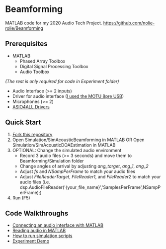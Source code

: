 # Beamforming
 MATLAB code for my 2020 Audio Tech Project.
 https://github.com/nolie-rolie/Beamforming

## Prerequisites
* MATLAB 
	* Phased Array Toolbox 
	* Digital Signal Processing Toolbox 
	* Audio Toolbox 
 
*(The rest is only required for code in Experiment folder)*
* Audio Interface (>= 2 inputs)
* Driver for audio interface ([I used the MOTU 8pre USB](https://motu.com/techsupport/technotes/driverlog))
* Microphones (>= 2)
* [ASIO4ALL Drivers](http://www.asio4all.org/)
  
## Quick Start
1. [Fork this repository](https://docs.github.com/en/free-pro-team@latest/github/getting-started-with-github/fork-a-repo)
2. Open Simulation/SimAcousticBeamforming in MATLAB OR Open Simulation/SimAcousticDOAEstimation in MATLAB
3. OPTIONAL: Change the simulated audio environment
	* Record 3 audio files (>= 3 seconds) and move them to Beamforming/Simulation folder
	* Change angles of arrival by adjusting *ang_target*, *ang_1*, *ang_2*
	* Adjust *fs* and *NSampPerFrame* to match your audio files
	* Adjust *FileReaderTarget*, *FileReader1*, and *FileReader2* to match your audio files (i.e. dsp.AudioFileReader('{your_file_name}','SamplesPerFrame',NSampPerFrame);)
4. Run (F5)
 
## Code Walkthroughs
* [Connecting an audio interface with MATLAB](https://youtu.be/t0ABDNk3oGY)
* [Reading audio in MATLAB](https://youtu.be/BB1JjlJtKrI)
* [How to run simulation scripts](https://youtu.be/iKc2qNjOrM0)
* [Experiment Demo](https://youtu.be/xhGx7NFawyY)

